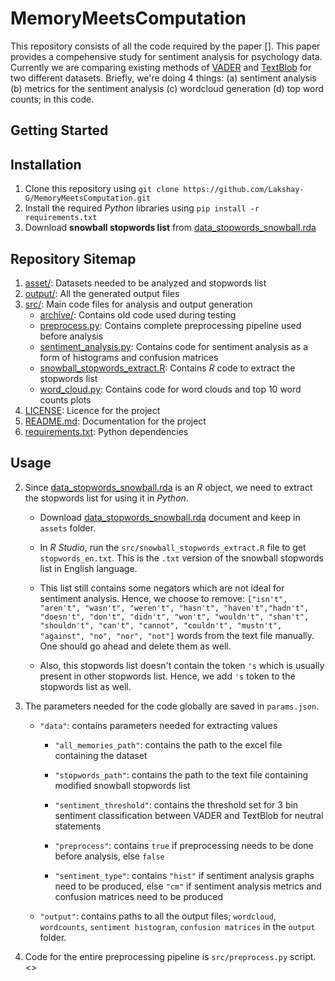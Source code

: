 # MemoryMeetsComputation

This repository consists of all the code required by the paper []. This paper provides a compehensive study for sentiment analysis for psychology data. Currently we are comparing existing methods of [VADER](https://github.com/cjhutto/vaderSentiment) and [TextBlob](https://github.com/sloria/TextBlob) for two different datasets. Briefly, we're doing 4 things: (a) sentiment analysis (b) metrics for the sentiment analysis (c) wordcloud generation (d) top word counts; in this code.

## Getting Started

## Installation

1. Clone this repository using
   `git clone https://github.com/Lakshay-G/MemoryMeetsComputation.git`
2. Install the required _Python_ libraries using
   `pip install -r requirements.txt`
3. Download **snowball stopwords list** from [data_stopwords_snowball.rda](https://github.com/quanteda/stopwords/blob/master/data/data_stopwords_snowball.rda)

## Repository Sitemap

1. [asset/](asset/): Datasets needed to be analyzed and stopwords list
2. [output/](output/): All the generated output files
3. [src/](src/): Main code files for analysis and output generation
   - [archive/](src/archive/): Contains old code used during testing
   - [preprocess.py](src/preprocess.py): Contains complete preprocessing pipeline used before analysis
   - [sentiment_analysis.py](src/sentiment_analysis.py): Contains code for sentiment analysis as a form of histograms and confusion matrices
   - [snowball_stopwords_extract.R](src/snowball_stopwords_extract.R): Contains _R_ code to extract the stopwords list
   - [word_cloud.py](src/word_cloud.py): Contains code for word clouds and top 10 word counts plots
4. [LICENSE](LICENSE): Licence for the project
5. [README.md](README.md): Documentation for the project
6. [requirements.txt](requirements.txt): Python dependencies

## Usage

2. Since [data_stopwords_snowball.rda](https://github.com/quanteda/stopwords/blob/master/data/data_stopwords_snowball.rda) is an _R_ object, we need to extract the stopwords list for using it in _Python_.

   - Download [data_stopwords_snowball.rda](https://github.com/quanteda/stopwords/blob/master/data/data_stopwords_snowball.rda) document and keep in `assets` folder.

   - In _R Studio_, run the `src/snowball_stopwords_extract.R` file to get `stopwords_en.txt`. This is the `.txt` version of the snowball stopwords list in English language.

   - This list still contains some negators which are not ideal for sentiment analysis. Hence, we choose to remove: `["isn't", "aren't", "wasn't", "weren't", "hasn't", "haven't","hadn't", "doesn't", "don't", "didn't", "won't", "wouldn't", "shan't", "shouldn't", "can't", "cannot", "couldn't", "mustn't", "against", "no", "nor", "not"]` words from the text file manually. One should go ahead and delete them as well.

   - Also, this stopwords list doesn't contain the token `'s` which is usually present in other stopwords list. Hence, we add `'s` token to the stopwords list as well.

3. The parameters needed for the code globally are saved in `params.json`.

   - `"data"`: contains parameters needed for extracting values

     - `"all_memories_path"`: contains the path to the excel file containing the dataset

     - `"stopwords_path"`: contains the path to the text file containing modified snowball stopwords list

     - `"sentiment_threshold"`: contains the threshold set for 3 bin sentiment classification between VADER and TextBlob for neutral statements

     - `"preprocess"`: contains `true` if preprocessing needs to be done before analysis, else `false`

     - `"sentiment_type"`: contains `"hist"` if sentiment analysis graphs need to be produced, else `"cm"` if sentiment analysis metrics and confusion matrices need to be produced

   - `"output"`: contains paths to all the output files; `wordcloud`, `wordcounts`, `sentiment histogram`, `confusion matrices` in the `output` folder.

4. Code for the entire preprocessing pipeline is `src/preprocess.py` script. <<NEED TO ADD PREPROCESSING STEPS>>
